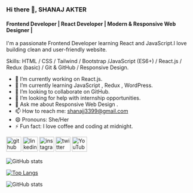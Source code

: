
### Hi there 👋, SHANAJ AKTER
#### Frontend Developer | React Developer | Modern & Responsive Web Designer |

I'm a passionate Frontend Developer learning React and JavaScript.I love building clean and user-friendly website.

Skills:  HTML / CSS / Tailwind / Bootstrap /JavaScript (ES6+) / React.js / Redux (basic) / Git & GitHub / Responsive Design.

- 🔭 I’m currently working on React.js. 
- 🌱 I’m currently learning JavaScript , Redux , WordPress. 
- 👯 I’m looking to collaborate on GitHub. 
- 🤔 I’m looking for help with  internship opportunities. 
- 💬 Ask me about Responsive Web Design . 
- 📫 How to reach me: shanajj3399@gmail.com 
- 😄 Pronouns: She/Her 
- ⚡ Fun fact: I love coffee and coding at midnight. 


[<img src='https://cdn.jsdelivr.net/npm/simple-icons@3.0.1/icons/github.svg' alt='github' height='40'>](https://github.com/shanajj3399)  [<img src='https://cdn.jsdelivr.net/npm/simple-icons@3.0.1/icons/linkedin.svg' alt='linkedin' height='40'>](https://www.linkedin.com/in/https://www.linkedin.com/in/shanaj-akter-6036a9379//)  [<img src='https://cdn.jsdelivr.net/npm/simple-icons@3.0.1/icons/instagram.svg' alt='instagram' height='40'>](https://www.instagram.com/https://www.instagram.com/shana_jjakter//)  [<img src='https://cdn.jsdelivr.net/npm/simple-icons@3.0.1/icons/twitter.svg' alt='twitter' height='40'>](https://twitter.com/https://x.com/shanajj3399)  [<img src='https://cdn.jsdelivr.net/npm/simple-icons@3.0.1/icons/youtube.svg' alt='YouTube' height='40'>](https://www.youtube.com/channel/https://www.youtube.com/@shanajj3399)  


![GitHub stats](https://github-readme-stats.vercel.app/api?username=shanajj3399&show_icons=true)  

[![Top Langs](https://github-readme-stats.vercel.app/api/top-langs/?username=shanajj3399)](https://github.com/anuraghazra/github-readme-stats)

![GitHub stats](https://github-readme-stats.vercel.app/api?username=shanajj3399&show_icons=true)  

